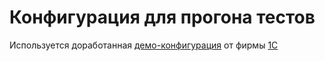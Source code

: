 # Конфигурация для прогона тестов

Используется доработанная [демо-конфигурация](https://github.com/1C-Company/dt-demo-configuration) от фирмы  [1С](https://github.com/1C-Company)